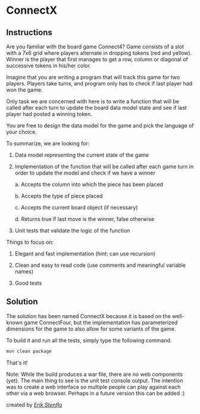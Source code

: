 # ConnectX

## Instructions

Are you familiar with the board game Connect4? Game consists of a slot with a 7x6 grid where players alternate in dropping tokens (red and yellow). Winner is the player that first manages to get a row, column or diagonal of successive tokens in his/her color.

Imagine that you are writing a program that will track this game for two players. Players take turns, and program only has to check if last player had won the game.

Only task we are concerned with here is to write a function that will be called after each turn to update the board data model state and see if last player had posted a winning token.

You are free to design the data model for the game and pick the language of your choice.

To summarize, we are looking for:

1. Data model representing the current state of the game

2. Implementation of the function that will be called after each game turn in order to update the model and check if we have a winner

    a. Accepts the column into which the piece has been placed

    b. Accepts the type of piece placed

    c. Accepts the current board object (if necessary)

    d. Returns true if last move is the winner, false otherwise

3. Unit tests that validate the logic of the function

Things to focus on:

1. Elegant and fast implementation (hint: can use recursion)

2. Clean and easy to read code (use comments and meaningful variable names)

3. Good tests


## Solution

The solution has been named ConnectX because it is based on the well-known game ConnectFour, but the implementation has parameterized dimensions for the game to also allow for some variants of the game.

To build it and run all the tests, simply type the following command.

```sh
mvn clean package
```

That's it!

Note: While the build produces a war file, there are no web components (yet). The main thing to see is the unit test console output. The intention was to create a web interface so multiple people can play against each other via a web browser. Perhaps in a future version this can be added :)

created by *[Erik Stenflo](https://github.com/stenflo)*
